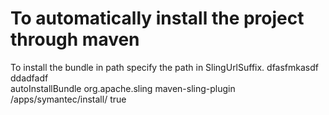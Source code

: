 To automatically install the project through maven 
==================================================

To install the bundle in path specify the path in SlingUrlSuffix.
dfasfmkasdf
	ddadfadf	
<profile>
	<id>autoInstallBundle</id>
	<activation></activation>
	<build>
		<plugins>
			<plugin>
				<groupId>org.apache.sling</groupId>
				<artifactId>maven-sling-plugin</artifactId>
				<configuration>
					<!-- Note that this requires /apps/symantec/install to exist!! -->
					<!-- This is typically the case when ui.apps is deployed first -->
					<!-- Otherwise, create /apps/symantec/install manually (CRXDE|Lite) -->
					<slingUrlSuffix>/apps/symantec/install/</slingUrlSuffix>
					<failOnError>true</failOnError>
				</configuration>
			</plugin>
		</plugins>
	</build>
</profile>
